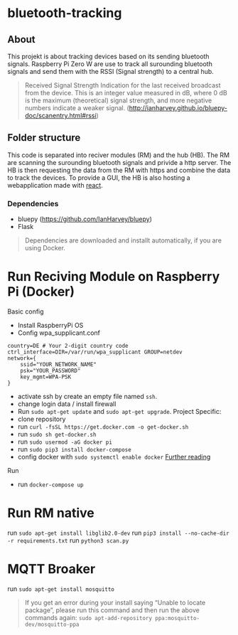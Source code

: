 # bluetooth-tracking
## About
This projekt is about tracking devices based on its sending bluetooth signals. Raspberry Pi Zero W are use to track all surounding bluetooth signals and send them with the RSSI (Signal strength) to a central hub.

> Received Signal Strength Indication for the last received broadcast from the device. This is an integer value measured in dB, where 0 dB is the maximum (theoretical) signal strength, and more negative numbers indicate a weaker signal. (http://ianharvey.github.io/bluepy-doc/scanentry.html#rssi)

## Folder structure
This code is separated into reciver modules (RM) and the hub (HB). The RM are scanning the surounding bluetooth signals and privide a http server. The HB is then requesting the data from the RM with https and combine the data to track the devices. To provide a GUI, the HB is also hosting a webapplication made with [react](https://reactjs.org/).

### Dependencies
* bluepy (https://github.com/IanHarvey/bluepy)
* Flask
> Dependencies are downloaded and installt automatically, if you are using Docker.

# Run Reciving Module on Raspberry Pi (Docker)
Basic config
* Install RaspberryPi OS
* Config wpa_supplicant.conf
```
country=DE # Your 2-digit country code
ctrl_interface=DIR=/var/run/wpa_supplicant GROUP=netdev
network={
    ssid="YOUR_NETWORK_NAME"
    psk="YOUR_PASSWORD"
    key_mgmt=WPA-PSK
}
```
* activate ssh by create an empty file named `ssh`.
* change login data / install firewall
* Run `sudo apt-get update` and `sudo apt-get upgrade`.
Project Specific:
* clone repository
* run `curl -fsSL https://get.docker.com -o get-docker.sh`
* run `sudo sh get-docker.sh`
* run `sudo usermod -aG docker pi`
* run `sudo pip3 install docker-compose`
* config docker with `sudo systemctl enable docker`
[Further reading](https://bangertech.de/docker-docker-compose-auf-dem-raspberrypi/)

Run
* run `docker-compose up`


# Run RM native
run `sudo apt-get install libglib2.0-dev`
run `pip3 install --no-cache-dir -r requirements.txt`
run `python3 scan.py`

# MQTT Broaker 
run `sudo apt-get install mosquitto`
> If you get an error during your install saying “Unable to locate package”, please run this command and then run the above commands again:
`sudo apt-add-repository ppa:mosquitto-dev/mosquitto-ppa`
